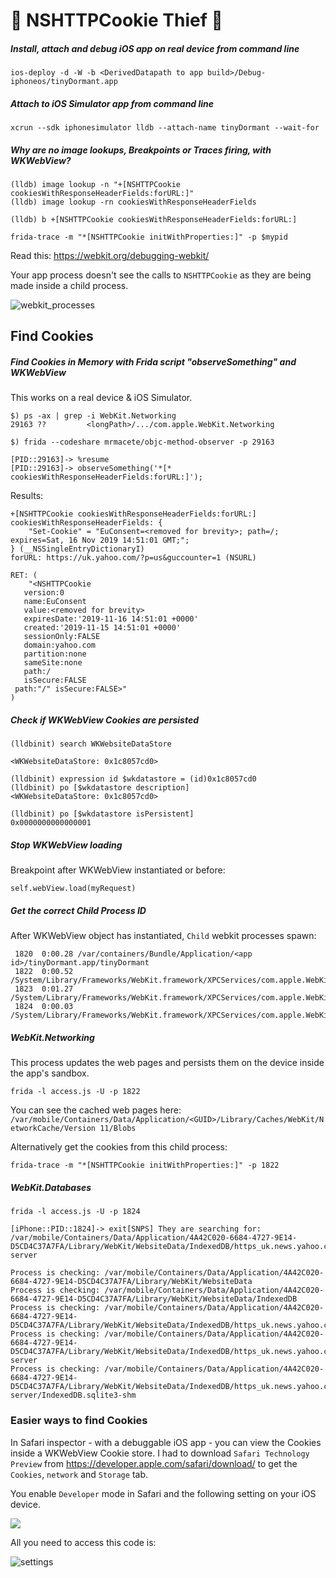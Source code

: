 # 🍪 NSHTTPCookie Thief 🍪
##### Install, attach and debug iOS app on real device from command line
`ios-deploy -d -W -b <DerivedDatapath to app build>/Debug-iphoneos/tinyDormant.app`

##### Attach to iOS Simulator app from command line
`xcrun --sdk iphonesimulator lldb --attach-name tinyDormant --wait-for`

##### Why are no image lookups, Breakpoints or Traces firing, with WKWebView?
```
(lldb) image lookup -n "+[NSHTTPCookie cookiesWithResponseHeaderFields:forURL:]"
(lldb) image lookup -rn cookiesWithResponseHeaderFields

(lldb) b +[NSHTTPCookie cookiesWithResponseHeaderFields:forURL:]

frida-trace -m "*[NSHTTPCookie initWithProperties:]" -p $mypid
```
Read this:
https://webkit.org/debugging-webkit/

Your app process doesn't see the calls to `NSHTTPCookie` as they are being made inside a child process.

![webkit_processes](/4b_NSHTTPCookie_thief/webkit_overview.png)

## Find Cookies
##### Find Cookies in Memory with Frida script "observeSomething" and WKWebView
This works on a real device & iOS Simulator.

```
$) ps -ax | grep -i WebKit.Networking
29163 ??         <longPath>/.../com.apple.WebKit.Networking

$) frida --codeshare mrmacete/objc-method-observer -p 29163

[PID::29163]-> %resume                           
[PID::29163]-> observeSomething('*[* cookiesWithResponseHeaderFields:forURL:]');
 ```
 Results:
 ```
+[NSHTTPCookie cookiesWithResponseHeaderFields:forURL:]
 cookiesWithResponseHeaderFields: {
     "Set-Cookie" = "EuConsent=<removed for brevity>; path=/; expires=Sat, 16 Nov 2019 14:51:01 GMT;";
 } (__NSSingleEntryDictionaryI)
 forURL: https://uk.yahoo.com/?p=us&guccounter=1 (NSURL)

 RET: (
     "<NSHTTPCookie
 	version:0
 	name:EuConsent
 	value:<removed for brevity>
 	expiresDate:'2019-11-16 14:51:01 +0000'
 	created:'2019-11-15 14:51:01 +0000'
 	sessionOnly:FALSE
 	domain:yahoo.com
 	partition:none
 	sameSite:none
 	path:/
 	isSecure:FALSE
  path:"/" isSecure:FALSE>"
 )
```


##### Check if WKWebView Cookies are persisted
```
(lldbinit) search WKWebsiteDataStore

<WKWebsiteDataStore: 0x1c8057cd0>

(lldbinit) expression id $wkdatastore = (id)0x1c8057cd0
(lldbinit) po [$wkdatastore description]
<WKWebsiteDataStore: 0x1c8057cd0>

(lldbinit) po [$wkdatastore isPersistent]
0x0000000000000001
```
##### Stop WKWebView loading
Breakpoint after WKWebView instantiated or before:
```
self.webView.load(myRequest)
```
##### Get the correct Child Process ID
After WKWebView object has instantiated, `Child` webkit processes spawn:
```
 1820  0:00.28 /var/containers/Bundle/Application/<app id>/tinyDormant.app/tinyDormant
 1822  0:00.52 /System/Library/Frameworks/WebKit.framework/XPCServices/com.apple.WebKit.Networking.xpc/com.apple.W
 1823  0:01.27 /System/Library/Frameworks/WebKit.framework/XPCServices/com.apple.WebKit.WebContent.xpc/com.apple.W
 1824  0:00.03 /System/Library/Frameworks/WebKit.framework/XPCServices/com.apple.WebKit.Databases.xpc/com.apple.We
```

##### WebKit.Networking
This process updates the web pages and persists them on the device inside the app's sandbox.

`frida -l access.js -U -p 1822`

You can see the cached web pages here:
`/var/mobile/Containers/Data/Application/<GUID>/Library/Caches/WebKit/NetworkCache/Version 11/Blobs`

Alternatively get the cookies from this child process:
```
frida-trace -m "*[NSHTTPCookie initWithProperties:]" -p 1822
```
##### WebKit.Databases
`frida -l access.js -U -p 1824`

```
[iPhone::PID::1824]-> exit[SNPS] They are searching for: /var/mobile/Containers/Data/Application/4A42C020-6684-4727-9E14-D5CD4C37A7FA/Library/WebKit/WebsiteData/IndexedDB/https_uk.news.yahoo.com_0/article-server

Process is checking: /var/mobile/Containers/Data/Application/4A42C020-6684-4727-9E14-D5CD4C37A7FA/Library/WebKit/WebsiteData
Process is checking: /var/mobile/Containers/Data/Application/4A42C020-6684-4727-9E14-D5CD4C37A7FA/Library/WebKit/WebsiteData/IndexedDB
Process is checking: /var/mobile/Containers/Data/Application/4A42C020-6684-4727-9E14-D5CD4C37A7FA/Library/WebKit/WebsiteData/IndexedDB/https_uk.news.yahoo.com_0
Process is checking: /var/mobile/Containers/Data/Application/4A42C020-6684-4727-9E14-D5CD4C37A7FA/Library/WebKit/WebsiteData/IndexedDB/https_uk.news.yahoo.com_0/article-server
Process is checking: /var/mobile/Containers/Data/Application/4A42C020-6684-4727-9E14-D5CD4C37A7FA/Library/WebKit/WebsiteData/IndexedDB/https_uk.news.yahoo.com_0/article-server/IndexedDB.sqlite3-shm
```


### Easier ways to find Cookies
In Safari inspector - with a debuggable iOS app - you can view the Cookies inside a WKWebView Cookie store.  I had to download `Safari Technology Preview` from https://developer.apple.com/safari/download/ to get the `Cookies`, `network` and `Storage` tab.

You enable `Developer` mode in Safari and the following setting on your iOS device.

![](/4b_NSHTTPCookie_thief/safari_cookie_inspector.png)

All you need to access this code is:

![settings](/4b_NSHTTPCookie_thief/setting.PNG)
